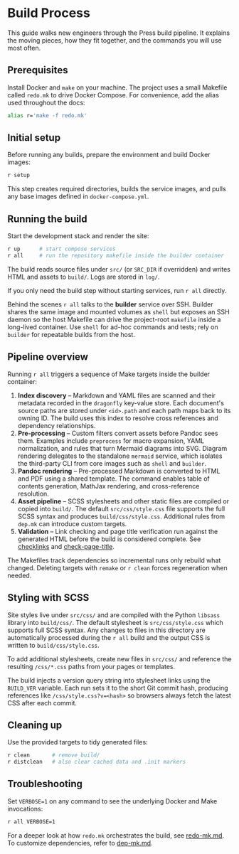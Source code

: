 # Build Process

This guide walks new engineers through the Press build pipeline. It explains the
moving pieces, how they fit together, and the commands you will use most often.

## Prerequisites

Install Docker and `make` on your machine. The project uses a small Makefile
called `redo.mk` to drive Docker Compose. For convenience, add the alias used
throughout the docs:

```bash
alias r='make -f redo.mk'
```

## Initial setup

Before running any builds, prepare the environment and build Docker images:

```bash
r setup
```

This step creates required directories, builds the service images, and pulls any
base images defined in `docker-compose.yml`.

## Running the build

Start the development stack and render the site:

```bash
r up      # start compose services
r all     # run the repository makefile inside the builder container
```

The build reads source files under `src/` (or `SRC_DIR` if overridden) and
writes HTML and assets to `build/`. Logs are stored in `log/`.

If you only need the build step without starting services, run `r all` directly.

Behind the scenes `r all` talks to the **builder** service over SSH. Builder
shares the same image and mounted volumes as `shell` but exposes an SSH daemon
so the host Makefile can drive the project-root `makefile` inside a long-lived
container. Use `shell` for ad-hoc commands and tests; rely on `builder` for
repeatable builds from the host.

## Pipeline overview

Running `r all` triggers a sequence of Make targets inside the builder
container:

1. **Index discovery** – Markdown and YAML files are scanned and their metadata
   recorded in the `dragonfly` key-value store. Each document's source paths are
   stored under `<id>.path` and each path maps back to its owning ID. The build
   uses this index to resolve cross references and dependency relationships.
2. **Pre-processing** – Custom filters convert assets before Pandoc sees them.
   Examples include `preprocess` for macro expansion, YAML normalization, and
   rules that turn Mermaid diagrams into SVG. Diagram rendering delegates to the
   standalone `mermaid` service, which isolates the third-party CLI from core
   images such as `shell` and `builder`.
3. **Pandoc rendering** – Pre-processed Markdown is converted to HTML and PDF
   using a shared template. The command enables table of contents generation,
   MathJax rendering, and cross-reference resolution.
4. **Asset pipeline** – SCSS stylesheets and other static files are compiled or
   copied into `build/`. The default `src/css/style.css` file supports the full
   SCSS syntax and produces `build/css/style.css`. Additional rules from
   `dep.mk` can introduce custom targets.
5. **Validation** – Link checking and page title verification run against the
   generated HTML before the build is considered complete. See
  [checklinks](../pie/check/checklinks.md) and
  [check-page-title](../pie/check/check-page-title.md).

The Makefiles track dependencies so incremental runs only rebuild what changed.
Deleting targets with `remake` or `r clean` forces regeneration when needed.

## Styling with SCSS

Site styles live under `src/css/` and are compiled with the Python `libsass`
library into `build/css/`. The default stylesheet is `src/css/style.css` which
supports full SCSS syntax. Any changes to files in this directory are
automatically processed during the `r all` build and the output CSS is written
to `build/css/style.css`.

To add additional stylesheets, create new files in `src/css/` and reference the
resulting `/css/*.css` paths from your pages or templates.

The build injects a version query string into stylesheet links using the
`BUILD_VER` variable. Each run sets it to the short Git commit hash,
producing references like `/css/style.css?v=<hash>` so browsers always
fetch the latest CSS after each commit.

## Cleaning up

Use the provided targets to tidy generated files:

```bash
r clean       # remove build/
r distclean   # also clear cached data and .init markers
```

## Troubleshooting

Set `VERBOSE=1` on any command to see the underlying Docker and Make
invocations:

```bash
r all VERBOSE=1
```

For a deeper look at how `redo.mk` orchestrates the build, see
[redo-mk.md](redo-mk.md). To customize dependencies, refer to
[dep-mk.md](dep-mk.md).
